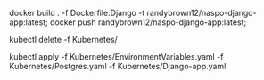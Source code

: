 docker build . -f Dockerfile.Django -t randybrown12/naspo-django-app:latest;
docker push randybrown12/naspo-django-app:latest;


kubectl delete -f Kubernetes/

kubectl apply -f Kubernetes/EnvironmentVariables.yaml -f Kubernetes/Postgres.yaml -f Kubernetes/Django-app.yaml
